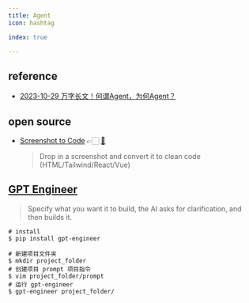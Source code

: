 ```yaml
---
title: Agent
icon: hashtag

index: true

---
```


<!-- more -->

## reference

- [2023-10-29 万字长文！何谓Agent，为何Agent？](https://mp.weixin.qq.com/s/jFf0fmZLehLDaNNzgqeAIQ)

## open source

- [Screenshot to Code](https://screenshottocode.com/) 👉🏻 [🐙](https://github.com/abi/screenshot-to-code)
    > Drop in a screenshot and convert it to clean code (HTML/Tailwind/React/Vue)


## [GPT Engineer](https://github.com/AntonOsika/gpt-engineer)
> Specify what you want it to build, the AI asks for clarification, and then builds it.

```shell
# install 
$ pip install gpt-engineer

# 新建项目文件夹
$ mkdir project_folder
# 创建项目 prompt 项目指令
$ vim project_folder/prompt
# 运行 gpt-engineer
$ gpt-engineer project_folder/
```
